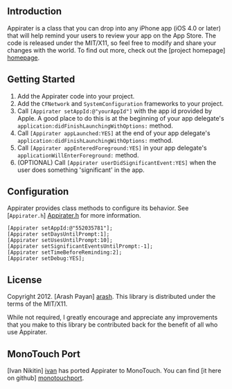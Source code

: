 Introduction
------------
Appirater is a class that you can drop into any iPhone app (iOS 4.0 or later) that will help remind your users
to review your app on the App Store. The code is released under the MIT/X11, so feel free to
modify and share your changes with the world. To find out more, check out the [project
homepage] [homepage].


Getting Started
---------------
1. Add the Appirater code into your project.
2. Add the `CFNetwork` and `SystemConfiguration` frameworks to your project.
3. Call `[Appirater setAppId:@"yourAppId"]` with the app id provided by Apple. A good place to do this is at the beginning of your app delegate's `application:didFinishLaunchingWithOptions:` method.
4. Call `[Appirater appLaunched:YES]` at the end of your app delegate's `application:didFinishLaunchingWithOptions:` method.
5. Call `[Appirater appEnteredForeground:YES]` in your app delegate's `applicationWillEnterForeground:` method.
6. (OPTIONAL) Call `[Appirater userDidSignificantEvent:YES]` when the user does something 'significant' in the app.

Configuration
-------------

Appirater provides class methods to configure its behavior. See [`Appirater.h`] [Appirater.h] for more information.

    [Appirater setAppId:@"552035781"];
    [Appirater setDaysUntilPrompt:1];
    [Appirater setUsesUntilPrompt:10];
    [Appirater setSignificantEventsUntilPrompt:-1];
    [Appirater setTimeBeforeReminding:2];
    [Appirater setDebug:YES];

License
-------
Copyright 2012. [Arash Payan] [arash].
This library is distributed under the terms of the MIT/X11.

While not required, I greatly encourage and appreciate any improvements that you make
to this library be contributed back for the benefit of all who use Appirater.

MonoTouch Port
--------------
[Ivan Nikitin] [ivan] has ported Appirater to MonoTouch. You can find [it here on github] [monotouchport].

[homepage]: http://arashpayan.com/blog/index.php/2009/09/07/presenting-appirater/
[arash]: http://arashpayan.com
[ivan]: https://www.facebook.com/nikitinivan
[monotouchport]: https://github.com/chebum/Appirater-for-MonoTouch
[Appirater.h]: https://github.com/arashpayan/appirater/blob/master/Appirater.h